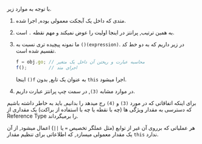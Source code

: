 
با توجه به موارد زیر.

1. متدی که داخل یک آبجکت معمولی بوده, اجرا شده.

2. به همین ترتیب, پرانتز در اینجا اولیت را عوض نمیکند و مهم نقطه `.` است.

3. ما نمونه پیچیده تری نسبت به  `()(expression)`.  در زیر داریم که به دو خط کد تقسیم شده است.


    ```js no-beautify
    f = obj.go; // محاسبه عبارت و ریختن آن داخل یک متغیر
    f();        // اجرای متد
    ```
    اینجا `()f` به عنوان یک تابع, بدون `this` اجرا میشود.

4. در موارد مشابه `(3)`, در سمت چپ پرانتز عبارت داریم.

برای اینکه اتفاقاتی که در مورد `(3)` و `(4)` رج میدهد را بدانیم, باید به خاطر داشته باشیم که دسترسی به مقدار ویژگی ها (چه با نقطه یا چه با استفاده از براکت) یک مقداری از Reference Type را برمیگرداند.

هر عملیاتی که برروی آن غیر از توابع (مثل عملگر تخصیص `=` یا `||`) اعمال میشود, از آن یک مقدار معمولی میسازد, که اطلاعاتی برای تنظیم مقدار `this` ندارد.
